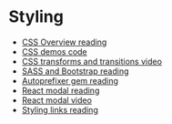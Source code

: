 # Styling

  * [CSS Overview reading][css]
  * [CSS demos code][css-demos]
  * [CSS transforms and transitions video][css-transitions]
  * [SASS and Bootstrap reading][sass-and-bootstrap]
  * [Autoprefixer gem reading][autoprefixer]
  * [React modal reading][react-modal]
  * [React modal video][react-modal-video]
  * [Styling links reading][styling-links]

[css]: ./css.md
[css-demos]: https://github.com/appacademy/css-demos
[css-transitions]: https://vimeo.com/164928587
[sass-and-bootstrap]: ./sass-bootstrap-typography.md
[autoprefixer]: ./autoprefixer.md
[react-modal]: ./react-modals.md
[react-modal-video]: https://vimeo.com/164336429
[styling-links]: ./styling.md
